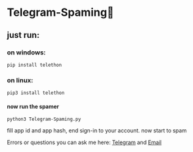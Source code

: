 # Telegram-Spaming🤡

## just run:

### on windows:
```
pip install telethon
```
### on linux:
```
pip3 install telethon
```

#### now run the spamer

```
python3 Telegram-Spaming.py
```
fill app id and app hash, end sign-in to your  account.
now start to spam

Errors or questions you can ask me here: [Telegram](https://t.me/Successfully_deleted) and [Email](mailto:sslwm2362@gmail.com)
